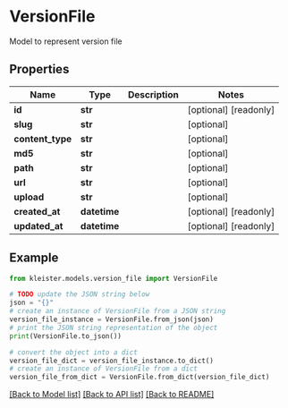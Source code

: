 # VersionFile

Model to represent version file

## Properties

Name | Type | Description | Notes
------------ | ------------- | ------------- | -------------
**id** | **str** |  | [optional] [readonly] 
**slug** | **str** |  | [optional] 
**content_type** | **str** |  | [optional] 
**md5** | **str** |  | [optional] 
**path** | **str** |  | [optional] 
**url** | **str** |  | [optional] 
**upload** | **str** |  | [optional] 
**created_at** | **datetime** |  | [optional] [readonly] 
**updated_at** | **datetime** |  | [optional] [readonly] 

## Example

```python
from kleister.models.version_file import VersionFile

# TODO update the JSON string below
json = "{}"
# create an instance of VersionFile from a JSON string
version_file_instance = VersionFile.from_json(json)
# print the JSON string representation of the object
print(VersionFile.to_json())

# convert the object into a dict
version_file_dict = version_file_instance.to_dict()
# create an instance of VersionFile from a dict
version_file_from_dict = VersionFile.from_dict(version_file_dict)
```
[[Back to Model list]](../README.md#documentation-for-models) [[Back to API list]](../README.md#documentation-for-api-endpoints) [[Back to README]](../README.md)


